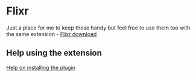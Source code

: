 # Flixr

Just a place for me to keep these handy but feel free to use them too with the same extension - [Flixr download](/download.xpi)

## Help using the extension

[Help on installing the plugin](/ExtensionHelp.md#help-using-the-browser-extension)
